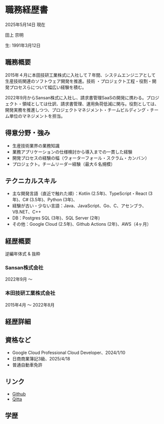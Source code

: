 # 職務経歴書

2025年5月14日 現在

田上 宗明

生: 1991年3月12日

## 職務概要


2015年４月に本田技研工業株式に入社して７年間、システムエンジニアとして生産技術関連のソフトウェア開発を推進。技術 ・プロジェクト工程・役割・開発プロセスらについて幅広い経験を積む。

2022年9月からSansan株式に入社し、請求書管理SaaSの開発に携わる。プロジェクト・領域としては仕訳、請求書管理、運用負荷低減に関与。役割としては、開発実務を推進しつつ、プロジェクトマネジメント・チームビルディング・チーム単位のマネジメントを担当。

## 得意分野・強み

* 生産技術業界の業務知識
* 業務アプリケーションの仕様検討から導入までの一貫した経験
* 開発プロセスの経験の幅（ウォーターフォール・スクラム・カンバン）
* プロジェクト。チームリーダー経験（最大６名規模）

## テクニカルスキル

* 主な開発言語（直近で触れた順）：Kotlin (2.5年)、TypeScript・React (3年)、C# (3.5年)、Python (3年)、
* 経験が古い・少ない言語：Java、JavaScript、Go、C、アセンブラ、VB.NET、C++
* DB：Postgres SQL (3年)、SQL Server (2年)
* その他：Google Cloud (2.5年)、Github Actions (2年)、AWS（4ヶ月）

## 経歴概要
逆編年体式 & 抜粋

### Sansan株式会社
2022年9月 〜

### 本田技研工業株式会社
2015年4月 〜 2022年8月



## 経歴詳細

## 資格など

* Google Cloud Professional Cloud Developer、2024/1/10
* 日商商業簿記3級、2025/4/18
* 普通自動車免許

## リンク

* [Github](https://github.com/somei-san)
* [Qitta](https://qiita.com/goyaYellow)

## 学歴

